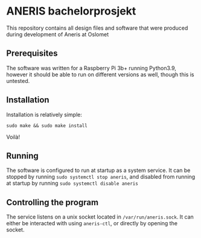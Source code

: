 # ANERIS bachelorprosjekt
This repository contains all design files and software that were produced during development of Aneris at Oslomet

## Prerequisites
The software was written for a Raspberry Pi 3b+ running Python3.9, however it should be able to run on different versions as well, though this is untested.

## Installation
Installation is relatively simple:

```
sudo make && sudo make install
```

Voilà!

## Running
The software is configured to run at startup as a system service.
It can be stopped by running `sudo systemctl stop aneris`, and disabled from running at startup by running `sudo systemctl disable aneris`

## Controlling the program
The service listens on a unix socket located in `/var/run/aneris.sock`. It can either be interacted with using `aneris-ctl`, or directly by opening the socket.
